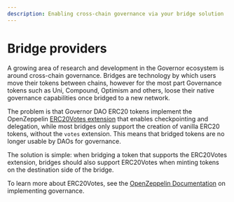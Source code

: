 ```yaml
---
description: Enabling cross-chain governance via your bridge solution
---
```


# Bridge providers

A growing area of research and development in the Governor ecosystem is around cross-chain governance. Bridges are technology by which users move their tokens between chains, however for the most part Governance tokens such as Uni, Compound, Optimism and others, loose their native governance capabilities once bridged to a new network.&#x20;

The problem is that Governor DAO ERC20 tokens implement the OpenZeppelin [ERC20Votes extension](https://github.com/OpenZeppelin/openzeppelin-contracts/blob/master/contracts/token/ERC20/extensions/ERC20Votes.sol) that enables checkpointing and delegation, while most bridges only support the creation of vanilla ERC20 tokens, without the `votes` extension. This means that bridged tokens are no longer usable by DAOs for governance.

The solution is simple: when bridging a token that supports the ERC20Votes extension, bridges should also support ERC20Votes when minting tokens on the destination side of the bridge.&#x20;

To learn more about ERC20Votes, see the [OpenZeppelin Documentation](https://docs.openzeppelin.com/contracts/4.x/api/governance) on implementing governance.&#x20;
